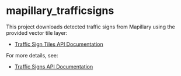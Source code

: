 # mapillary_trafficsigns

This project downloads detected traffic signs from Mapillary using the provided vector tile layer:

- [Traffic Sign Tiles API Documentation](https://www.mapillary.com/developer/api-documentation?locale=de_DE#traffic-sign-tiles)

For more details, see:

- [Traffic Signs API Documentation](https://www.mapillary.com/developer/api-documentation/traffic-signs?locale=de_DE)
